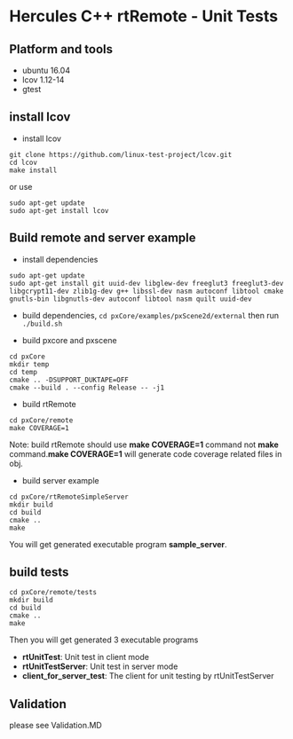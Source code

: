 # Hercules C++ rtRemote - Unit Tests

## Platform and tools
- ubuntu 16.04
- lcov 1.12-14
- gtest


## install lcov
- install lcov
```
git clone https://github.com/linux-test-project/lcov.git
cd lcov
make install
```

or use
```
sudo apt-get update
sudo apt-get install lcov
```

## Build remote and server example

- install dependencies
```
sudo apt-get update
sudo apt-get install git uuid-dev libglew-dev freeglut3 freeglut3-dev libgcrypt11-dev zlib1g-dev g++ libssl-dev nasm autoconf libtool cmake gnutls-bin libgnutls-dev autoconf libtool nasm quilt uuid-dev
```

- build dependencies,  `cd pxCore/examples/pxScene2d/external`  then run `./build.sh`

- build pxcore and pxscene
```
cd pxCore
mkdir temp
cd temp
cmake .. -DSUPPORT_DUKTAPE=OFF
cmake --build . --config Release -- -j1
```

- build rtRemote
```
cd pxCore/remote
make COVERAGE=1
```
Note: build rtRemote should use **make COVERAGE=1** command not **make** command.**make COVERAGE=1** will generate code coverage related files in obj.

- build server example
```
cd pxCore/rtRemoteSimpleServer
mkdir build
cd build
cmake ..
make
```
You will get generated executable program **sample_server**.

## build tests

```
cd pxCore/remote/tests
mkdir build
cd build
cmake ..
make
```
Then you will get generated 3 executable programs
- **rtUnitTest**: Unit test in client mode
- **rtUnitTestServer**: Unit test in server mode
- **client_for_server_test**: The client for unit testing by rtUnitTestServer

## Validation
please see Validation.MD

